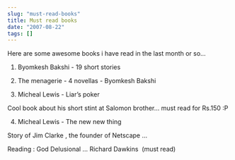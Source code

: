 ```yaml
---
slug: "must-read-books"
title: Must read books
date: "2007-08-22"
tags: []
---
```

Here are some awesome books i have read in the last month or so…

1. Byomkesh Bakshi - 19 short stories

2. The menagerie - 4 novellas - Byomkesh Bakshi

3. Micheal Lewis - Liar’s poker

Cool book about his short stint at Salomon brother… must read for Rs.150 :P

4. Micheal Lewis - The new new thing

Story of Jim Clarke , the founder of Netscape …

Reading : God Delusional … Richard Dawkins  (must read)

